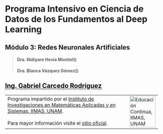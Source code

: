 # Programa Intensivo en Ciencia de Datos de los Fundamentos al Deep Learning

## Módulo 3: Redes Neuronales Artificiales 

>#### Dra. Nidiyare Hevia Montiel()
>#### Dra. Blanca Vázquez Gómez()
<a href="https://scholar.google.com/citations?user=aJSMYJ8AAAAJ&hl=es/" style="color: black; text-decoration: underline;text-decoration-style: dotted;">Ing. Gabriel Carcedo Rodríguez</a>
---

<table>
  <tr>
    <td width="80%" valign="top">
      <!-- Content for Column 1 -->
      Programa impartido por el <a href="https://www.iimas.unam.mx/">Instituto de Investigaciones en Matemáticas Aplicadas y en Sistemas, IIMAS, UNAM</a>.
      <br>
      <br>
      Para mayor información visite el <a href="https://www.iimas.unam.mx/educacioncontinua/curso_deep_learning.html">sitio oficial</a>.
    </td>
    <td width="20%" valign="top">
      <!-- Content for Column 2 -->
      <img src="https://www.iimas.unam.mx/educacioncontinua/images/logo.svg" alt="Educación Continua, IIMAS, UNAM" style="width:100%; height:auto;">
    </td>
  </tr>
</table>

